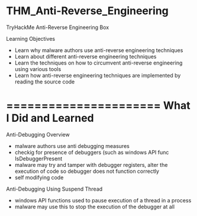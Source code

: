 # THM_Anti-Reverse_Engineering
TryHackMe Anti-Reverse Engineering Box

Learning Objectives
- Learn why malware authors use anti-reverse engineering techniques
- Learn about different anti-reverse engineering techniques
- Learn the techniques on how to circumvent anti-reverse engineering using various tools
- Learn how anti-reverse engineering techniques are implemented by reading the source code

======================
What I Did and Learned
======================
Anti-Debugging Overview
- malware authors use anti debugging measures
-   checkig for presence of debuggers (such as windows API func IsDebuggerPresent
-   malware may try and tamper with debugger registers, alter the execution of code so debugger does not function correctly
-   self modifying code

Anti-Debugging Using Suspend Thread
- windows API functions used to pause execution of a thread in a process
- malware may use this to stop the execution of the debugger at all
